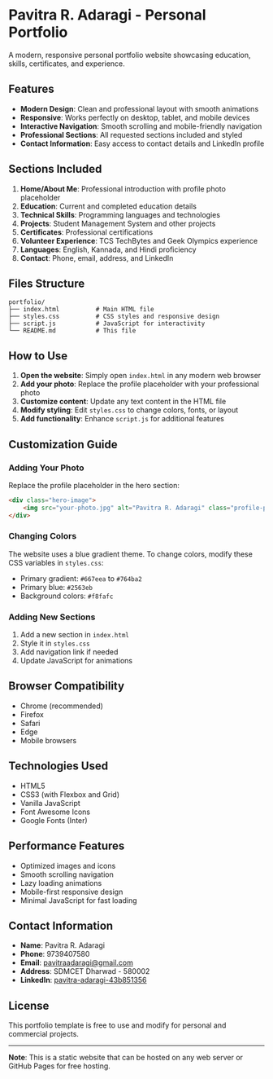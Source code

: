 # Pavitra R. Adaragi - Personal Portfolio

A modern, responsive personal portfolio website showcasing education, skills, certificates, and experience.

## Features

- **Modern Design**: Clean and professional layout with smooth animations
- **Responsive**: Works perfectly on desktop, tablet, and mobile devices
- **Interactive Navigation**: Smooth scrolling and mobile-friendly navigation
- **Professional Sections**: All requested sections included and styled
- **Contact Information**: Easy access to contact details and LinkedIn profile

## Sections Included

1. **Home/About Me**: Professional introduction with profile photo placeholder
2. **Education**: Current and completed education details
3. **Technical Skills**: Programming languages and technologies
4. **Projects**: Student Management System and other projects
5. **Certificates**: Professional certifications
6. **Volunteer Experience**: TCS TechBytes and Geek Olympics experience
7. **Languages**: English, Kannada, and Hindi proficiency
8. **Contact**: Phone, email, address, and LinkedIn

## Files Structure

```
portfolio/
├── index.html          # Main HTML file
├── styles.css          # CSS styles and responsive design
├── script.js           # JavaScript for interactivity
└── README.md           # This file
```

## How to Use

1. **Open the website**: Simply open `index.html` in any modern web browser
2. **Add your photo**: Replace the profile placeholder with your professional photo
3. **Customize content**: Update any text content in the HTML file
4. **Modify styling**: Edit `styles.css` to change colors, fonts, or layout
5. **Add functionality**: Enhance `script.js` for additional features

## Customization Guide

### Adding Your Photo
Replace the profile placeholder in the hero section:
```html
<div class="hero-image">
    <img src="your-photo.jpg" alt="Pavitra R. Adaragi" class="profile-photo">
</div>
```

### Changing Colors
The website uses a blue gradient theme. To change colors, modify these CSS variables in `styles.css`:
- Primary gradient: `#667eea` to `#764ba2`
- Primary blue: `#2563eb`
- Background colors: `#f8fafc`

### Adding New Sections
1. Add a new section in `index.html`
2. Style it in `styles.css`
3. Add navigation link if needed
4. Update JavaScript for animations

## Browser Compatibility

- Chrome (recommended)
- Firefox
- Safari
- Edge
- Mobile browsers

## Technologies Used

- HTML5
- CSS3 (with Flexbox and Grid)
- Vanilla JavaScript
- Font Awesome Icons
- Google Fonts (Inter)

## Performance Features

- Optimized images and icons
- Smooth scrolling navigation
- Lazy loading animations
- Mobile-first responsive design
- Minimal JavaScript for fast loading

## Contact Information

- **Name**: Pavitra R. Adaragi
- **Phone**: 9739407580
- **Email**: pavitraadaragi@gmail.com
- **Address**: SDMCET Dharwad - 580002
- **LinkedIn**: [pavitra-adaragi-43b851356](https://www.linkedin.com/in/pavitra-adaragi-43b851356)

## License

This portfolio template is free to use and modify for personal and commercial projects.

---

**Note**: This is a static website that can be hosted on any web server or GitHub Pages for free hosting. 